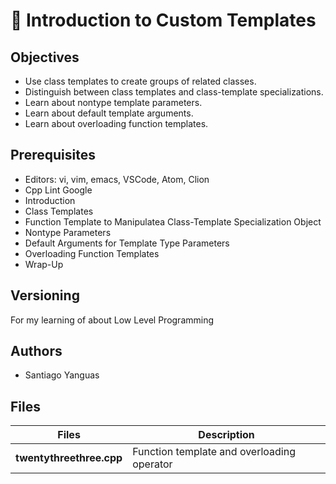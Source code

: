 # :book: Introduction to Custom Templates
## Objectives

- Use class templates to create groups of related classes.
- Distinguish between class templates and class-template specializations.
- Learn about nontype template parameters.
- Learn about default template arguments.
- Learn about overloading function templates.

## Prerequisites

- Editors: vi, vim, emacs, VSCode, Atom, Clion
- Cpp Lint Google
- Introduction
- Class Templates
- Function Template to Manipulatea Class-Template Specialization Object
- Nontype Parameters
- Default Arguments for Template Type Parameters 
- Overloading Function Templates 
- Wrap-Up

## Versioning

For my learning of about Low Level Programming

## Authors

- Santiago Yanguas

## Files

| Files                    | Description                                |
|--------------------------|--------------------------------------------|
| **twentythreethree.cpp** | Function template and overloading operator |



